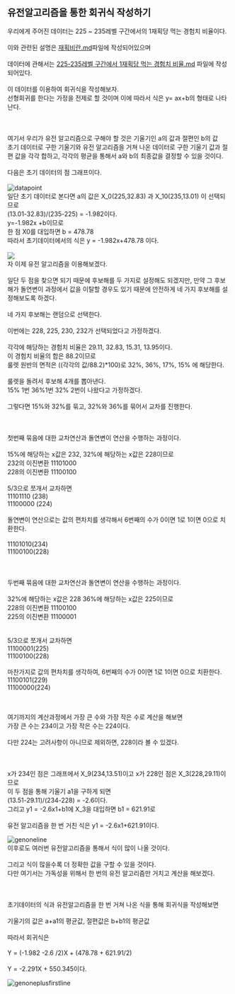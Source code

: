 ## 유전알고리즘을 통한 회귀식 작성하기



우리에게 주어진 데이터는 225 ~ 235레벨 구간에서의 1재획당 먹는 경험치 비율이다.<br>
<br>
이와 관련된 설명은 [재획비란.md](https://github.com/ldotw5121/Genetic/blob/master/재획비란.md)파일에 작성되어있으며<br>
<br>
데이터에 관해서는 [225-235레벨 구간에서 1재획당 먹는 경험치 비율.md](https://github.com/ldotw5121/Genetic/blob/master/225-235%EB%A0%88%EB%B2%A8%20%EA%B5%AC%EA%B0%84%EC%97%90%EC%84%9C%201%EC%9E%AC%ED%9A%8D%EB%8B%B9%20%EB%A8%B9%EB%8A%94%20%EA%B2%BD%ED%97%98%EC%B9%98%20%EB%B9%84%EC%9C%A8.md) 파일에 작성되어있다.<br>
<br>
이 데이터를 이용하여 회귀식을 작성해보자.<br>
선형회귀를 한다는 가정을 전제로 할 것이며 이에 따라서 식은 y= ax+b의 형태로 나타난다.<br>
<br>
<br>
<br>
여기서 우리가 유전 알고리즘으로 구해야 할 것은 기울기인 a의 값과 절편인 b의 값<br>
초기 데이터로 구한 기울기와 유전 알고리즘을 거쳐 나온 데이터로 구한 기울기 값과 절편 값을 각각 합하고, 각각의 평균을 통해서 a와 b의 최종값을 결정할 수 있을 것이다.<br>
<br>
다음은 초기 데이터의 점 그래프이다.<br>
<br>
![datapoint](https://user-images.githubusercontent.com/62733730/85315037-4c669580-b4f5-11ea-8934-5a355dfe5004.jpg)
<br>
일단 초기 데이터로 본다면 a의 값은 X_0(225,32.83) 과 X_10(235,13.01) 이 선택되므로 <br>
(13.01-32.83)/(235-225) = -1.982이다.<br>
y=-1.982x +b이므로<br>
한 점 X0를 대입하면 b = 478.78<br>
따라서 초기데이터에서의 식은 y = -1.982x+478.78 이다.<br>
<br>
![](https://user-images.githubusercontent.com/62733730/85315058-57212a80-b4f5-11ea-86e0-7fdfb63a0909.jpg)
<br>
자 이제 유전 알고리즘을 이용해보겠다.<br>
<br>
일단 두 점을 찾으면 되기 때문에 후보해를 두 가지로 설정해도 되겠지만, 만약 그 후보해가 돌연변이 과정에서 값을 이탈할 경우도 있기 때문에 안전하게 네 가지 후보해를 설정해보도록 하겠다. <br>
<br>
네 가지 후보해는 랜덤으로 선택한다.<br>
<br>
이번에는 228, 225, 230, 232가 선택되었다고 가정하겠다.<br>
<br>
각각에 해당하는 경험치 비율은 29.11, 32.83, 15.31, 13.95이다.<br>
이 경험치 비율의 합은 88.2이므로<br>
룰렛 원반의 면적은 ((각각의 값/88.2)*100)로 32%, 36%, 17%, 15% 에 해당한다.<br>
<br>
룰렛을 돌려서 후보해 4개를 뽑아낸다.<br>
15% 1번 36%1번 32% 2번이 나왔다고 가정하겠다.<br>
<br>
그렇다면 15%와 32%를 묶고, 32%와 36%를 묶어서 교차를 진행한다.<br>
<br>
<br>
<br>
첫번째 묶음에 대한 교차연산과 돌연변이 연산을 수행하는 과정이다.<br>
<br>
15%에 해당하는 x값은 232, 32%에 해당하는 x값은 228이므로<br>
232의 이진변환 11101000<br>
228의 이진변환 11100100<br>
<br>
5/3으로 쪼개서 교차하면<br>
11101110 (238)<br>
11100000 (224)<br>
<br>
돌연변이 연산으로는 값의 편차치를 생각해서 6번째의 수가 0이면 1로 1이면 0으로 치환한다.<br>
<br>
11101010(234)<br>
11100100(228)<br>
<br>
<br>
<br>
두번째 묶음에 대한 교차연산과 돌연변이 연산을 수행하는 과정이다.<br>
<br>
32%에 해당하는 x값은 228 36%에 해당하는 x값은 225이므로<br>
228의 이진변환 11100100<br>
225의 이진변환 11100001<br>
<br><br>
5/3으로 쪼개서 교차하면<br>
11100001(225)<br>
11100100(228)<br>
<br>
마찬가지로 값의 편차치를 생각하여, 6번째의 수가 0이면 1로 1이면 0으로 치환한다.<br>
11100101(229)<br>
11100000(224)<br>
<br>

<br>
여기까지의 계산과정에서 가장 큰 수와 가장 작은 수로 계산을 해보면<br>
가장 큰 수는 234이고 가장 작은 수는 224이다.<br>
<br>
다만 224는 고려사항이 아니므로 제외하면, 228이라 볼 수 있겠다.<br>
<br>
<br>
<br>
x가 234인 점은 그래프에서 X_9(234,13.51)이고 x가 228인 점은 X_3(228,29.11)이므로<br>
이 두 점을 통해 기울기 a1을 구하게 되면<br>
(13.51-29.11)/(234-228) = -2.6이다.<br>
그리고 y1 = -2.6x1+b1에 X_3을 대입하면 b1 = 621.91로<br>
<br>
유전 알고리즘을 한 번 거친 식은 y1 = -2.6x1+621.91이다.<br>

![genoneline](https://user-images.githubusercontent.com/62733730/85315074-5be5de80-b4f5-11ea-8515-470a3048096b.jpg)
<br>
이후로도 여러번 유전알고리즘을 통해서 식이 많이 나올 것이다.<br>
<br>
그리고 식이 많을수록 더 정확한 값을 구할 수 있을 것이다.<br>
다만 여기서는 가독성을 위해서 한 번의 유전 알고리즘만 거치고 계산을 해보겠다.<br>
<br>
<br>
<br>
초기데이터의 식과 유전알고리즘을 한 번 거쳐 나온 식을 통해 회귀식을 작성해보면<br>
<br>
기울기의 값은 a+a1의 평균값, 절편값은 b+b1의 평균값<br>
<br>
따라서 회귀식은<br>
<br>
Y = (-1.982 -2.6 /2)X + (478.78 + 621.91/2)<br>
<br>
Y = -2.291X + 550.345이다.<br>

![genoneplusfirstline](https://user-images.githubusercontent.com/62733730/85315098-63a58300-b4f5-11ea-858e-6b784e6a97cd.jpg)


